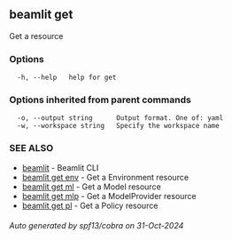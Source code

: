 ## beamlit get

Get a resource

### Options

```
  -h, --help   help for get
```

### Options inherited from parent commands

```
  -o, --output string      Output format. One of: yaml
  -w, --workspace string   Specify the workspace name
```

### SEE ALSO

* [beamlit](beamlit.md)	 - Beamlit CLI
* [beamlit get env](beamlit_get_env.md)	 - Get a Environment resource
* [beamlit get ml](beamlit_get_ml.md)	 - Get a Model resource
* [beamlit get mlp](beamlit_get_mlp.md)	 - Get a ModelProvider resource
* [beamlit get pl](beamlit_get_pl.md)	 - Get a Policy resource

###### Auto generated by spf13/cobra on 31-Oct-2024
